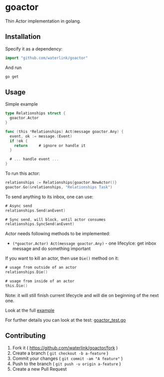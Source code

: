 # goactor

Thin Actor implementation in golang.

## Installation

Specify it as a dependency:

```go
import "github.com/waterlink/goactor"
```

And run

```bash
go get
```

## Usage

Simple example

```go
type Relationships struct {
  goactor.Actor
}

func (this *Relationships) Act(message goactor.Any) {
  event, ok := message.(Event)
  if !ok {
    return     # ignore or handle it
  }

  # ... handle event ...
}
```

To run this actor:

```go
relationships := Relationships{goactor.NewActor()}
goactor.Go(&relationships, "Relationships Task")
```

To send anything to its inbox, one can use:

```go
# Async send
relationships.Send(anEvent)

# Sync send, will block, until actor consumes
relationships.SyncSend(anEvent)
```

Actor needs following methods to be implemented:

- `(*goactor.Actor) Act(message goactor.Any)` - one lifecylce: get inbox message and do something important

If you want to kill an actor, then use `Die()` method on it:

```go
# usage from outside of an actor
relationships.Die()

# usage from inside of an actor
this.Die()
```

Note: it will still finish current lifecycle and will die on beginning of the next one.

Look at the full [example](examples/example.go)

For further details you can look at the test: [goactor_test.go](goactor_test.go)

## Contributing

1. Fork it ( https://github.com/waterlink/goactor/fork )
2. Create a branch ( `git checkout -b a-feature` )
3. Commit your changes ( `git commit -am "A feature"` )
4. Push to the branch ( `git push -u origin a-feature` )
5. Create a new Pull Request
